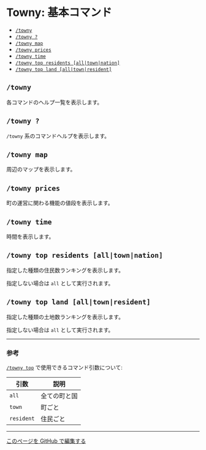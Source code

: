 # Towny: 基本コマンド

- [`/towny`](#towny)
- [`/towny ?`](#towny-)
- [`/towny map`](#towny-map)
- [`/towny prices`](#towny-prices)
- [`/towny time`](#towny-time)
- [`/towny top residents [all|town|nation]`](#towny-top-residents-alltownnation)
- [`/towny top land [all|town|resident]`](#towny-top-land-alltownresident)

## `/towny`

各コマンドのヘルプ一覧を表示します。

## `/towny ?`

`/towny` 系のコマンドヘルプを表示します。

## `/towny map`

周辺のマップを表示します。

## `/towny prices`

町の運営に関わる機能の値段を表示します。

## `/towny time`

時間を表示します。

## `/towny top residents [all|town|nation]`

指定した種類の住民数ランキングを表示します。

指定しない場合は `all` として実行されます。

## `/towny top land [all|town|resident]`

指定した種類の土地数ランキングを表示します。

指定しない場合は `all` として実行されます。

----

### 参考

[`/towny top`](#towny-top-land-alltownresident) で使用できるコマンド引数について:

| 引数 | 説明 |
| ---- | ---- |
| `all` | 全ての町と国 |
| `town` | 町ごと |
| `resident` | 住民ごと |

----

[このページを GitHub で編集する](https://github.com/GiganticMinecraft/CommandReference/edit/main/src/towny/general.md)
